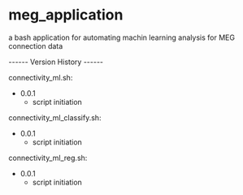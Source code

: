 # meg_application
a bash application for automating machin learning analysis for MEG connection data


 ------ Version History ------
 
connectivity_ml.sh:  
- 0.0.1
  - script initiation
  

connectivity_ml_classify.sh:    
  - 0.0.1
    - script initiation
  

connectivity_ml_reg.sh: 
- 0.0.1
    - script initiation
